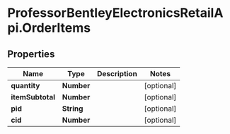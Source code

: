# ProfessorBentleyElectronicsRetailApi.OrderItems

## Properties
Name | Type | Description | Notes
------------ | ------------- | ------------- | -------------
**quantity** | **Number** |  | [optional] 
**itemSubtotal** | **Number** |  | [optional] 
**pid** | **String** |  | [optional] 
**cid** | **Number** |  | [optional] 
